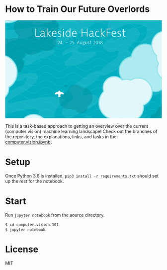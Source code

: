 # How to Train Our Future Overlords

![](lakeside-hackfest-18.png)

This is a task-based approach to getting an overview over the current (computer vision) machine learning landscape! Check out the branches of the repository, the explanations, links, and tasks in the [computer.vision.ipynb](computer.vision.ipynb). 

# Setup

Once Python 3.6 is installed, `pip3 install -r requirements.txt` should set up the rest for the notebook. 

# Start


Run `jupyter notebook` from the source directory. 

~~~
$ cd computer.vision.101
$ jupyter notebook
~~~


# License 

MIT